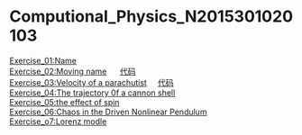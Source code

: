 # Computional_Physics_N2015301020103
[Exercise_01:Name](./EXERCISE/temp.py)   
[Exercise_02:Moving name](./EXERCISE/des2.md)      [代码](./EXERCISE/temp2.py)    
[Exercise_03:Velocity of a parachutist](./EXERCISE/des3.md)     [代码](./EXERCISE/temp3.py)      
[Exercise_04:The trajectory 0f a cannon shell](./EXERCISE/des4.md)       
[Exercise_05:the effect of spin](./EXERCISE/des5.md)     
[Exercise_06:Chaos in the Driven Nonlinear Pendulum](./EXERCISE/des6.md)      
[Exercise_o7:Lorenz modle](./EXERCISE/des7.md)


